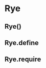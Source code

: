 Rye
==================

Rye()
------------------

Rye.define
------------------

Rye.require
------------------